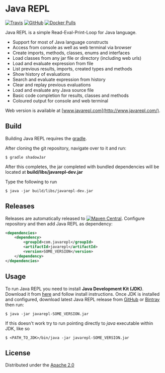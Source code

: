 # Java REPL
[![Travis](https://img.shields.io/travis/albertlatacz/java-repl.svg)](https://travis-ci.org/albertlatacz/java-repl)
[![GitHub](https://img.shields.io/github/release/albertlatacz/java-repl.svg)](https://github.com/albertlatacz/java-repl/releases/latest)
[![Docker Pulls](https://img.shields.io/docker/pulls/albertlatacz/java-repl.svg)](https://hub.docker.com/r/albertlatacz/java-repl/)





Java REPL is a simple Read-Eval-Print-Loop for Java language.

* Support for most of Java language constructs
* Access from console as well as web terminal via browser
* Create imports, methods, classes, enums and interfaces
* Load classes from any jar file or directory (including web urls)
* Load and evaluate expression from file
* List previous results, imports, created types and methods
* Show history of evaluations
* Search and evaluate expression from history
* Clear and replay previous evaluations
* Load and evaluate any Java source file
* Basic code completion for results, classes and methods
* Coloured output for console and web terminal

Web version is available at [www.javarepl.com](http://www.javarepl.com/).



## Build
Building Java REPL requires the [gradle](https://gradle.org/).

After cloning the git repository, navigate over to it and run:

```
$ gradle shadowJar
```

After this completes, the jar completed with bundled dependencies will be located at **build/libs/javarepl-dev.jar**

Type the following to run

```
$ java -jar build/libs/javarepl-dev.jar
```

## Releases

Releases are automatically released to [![Maven Central](https://img.shields.io/maven-central/v/com.javarepl/javarepl.svg)](http://repo1.maven.org/maven2). Configure repository and then add Java REPL as dependency:

```xml
<dependencies>
    <dependency>
        <groupId>com.javarepl</groupId>
        <artifactId>javarepl</artifactId>
        <version>SOME_VERSION</version>
    </dependency>
</dependencies>
```

## Usage
To run Java REPL you need to install **Java Development Kit (JDK)**. Download it from [here](http://www.oracle.com/technetwork/java/javase/downloads/index.html) and follow install instructions. Once JDK is installed and configured, download latest Java REPL release from [GitHub](https://github.com/albertlatacz/java-repl/releases/latest) or [Bintray](https://bintray.com/albertlatacz/maven/java-repl/_latestVersion) then run:


```
$ java -jar javarepl-SOME_VERSION.jar
```

If this doesn't work try to run pointing directly to *java* executable within JDK, like so


```
$ <PATH_TO_JDK>/bin/java -jar javarepl-SOME_VERSION.jar
```


## License

Distributed under the [Apache 2.0](http://www.apache.org/licenses/LICENSE-2.0)
